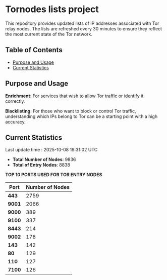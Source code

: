 # Tornodes lists project

This repository provides updated lists of IP addresses associated with Tor relay nodes. The lists are refreshed every 30 minutes to ensure they reflect the most current state of the Tor network.

## Table of Contents

- [Purpose and Usage](#purpose-and-usage)
- [Current Statistics](#current-statistics)


## Purpose and Usage

**Enrichment**: For services that wish to allow Tor traffic or identify it correctly.

**Blacklisting**: For those who want to block or control Tor traffic, understanding which IPs belong to Tor can be a starting point with a high accuracy.

## Current Statistics

Last update time : 2025-10-08 19:31:02 UTC

- **Total Number of Nodes**: 9836
- **Total of Entry Nodes**: 8838

**TOP 10 PORTS USED FOR TOR ENTRY NODES**

| **Port** | **Number of Nodes** |
|------|-----------------|
| **443**   | 2759  |
| **9001**   | 2066  |
| **9000**   | 389  |
| **9100**   | 337  |
| **8443**   | 214  |
| **9002**   | 178  |
| **143**   | 142  |
| **80**   | 129  |
| **110**   | 127  |
| **7100**   | 126  |

